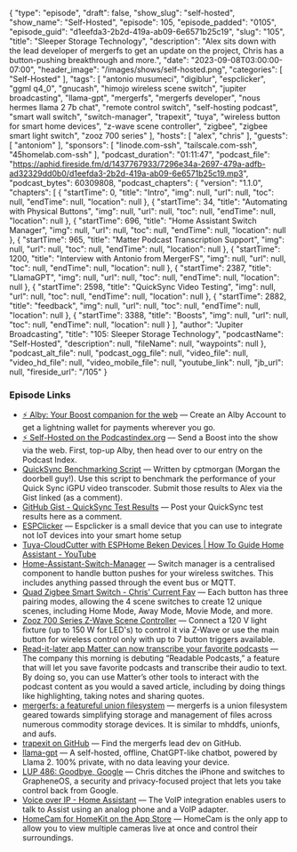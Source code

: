 {
  "type": "episode",
  "draft": false,
  "show_slug": "self-hosted",
  "show_name": "Self-Hosted",
  "episode": 105,
  "episode_padded": "0105",
  "episode_guid": "d1eefda3-2b2d-419a-ab09-6e6571b25c19",
  "slug": "105",
  "title": "Sleeper Storage Technology",
  "description": "Alex sits down with the lead developer of mergerfs to get an update on the project, Chris has a button-pushing breakthrough and more.",
  "date": "2023-09-08T03:00:00-07:00",
  "header_image": "/images/shows/self-hosted.png",
  "categories": [
    "Self-Hosted"
  ],
  "tags": [
    "antonio musumeci",
    "digiblur",
    "espclicker",
    "ggml q4_0",
    "gnucash",
    "himojo wireless scene switch",
    "jupiter broadcasting",
    "llama-gpt",
    "mergerfs",
    "mergerfs developer",
    "nous hermes llama 2 7b chat",
    "remote control switch",
    "self-hosting podcast",
    "smart wall switch",
    "switch-manager",
    "trapexit",
    "tuya",
    "wireless button for smart home devices",
    "z-wave scene controller",
    "zigbee",
    "zigbee smart light switch",
    "zooz 700 series"
  ],
  "hosts": [
    "alex",
    "chris"
  ],
  "guests": [
    "antoniom"
  ],
  "sponsors": [
    "linode.com-ssh",
    "tailscale.com-ssh",
    "45homelab.com-ssh"
  ],
  "podcast_duration": "01:11:47",
  "podcast_file": "https://aphid.fireside.fm/d/1437767933/7296e34a-2697-479a-adfb-ad32329dd0b0/d1eefda3-2b2d-419a-ab09-6e6571b25c19.mp3",
  "podcast_bytes": 60309808,
  "podcast_chapters": {
    "version": "1.1.0",
    "chapters": [
      {
        "startTime": 0,
        "title": "Intro",
        "img": null,
        "url": null,
        "toc": null,
        "endTime": null,
        "location": null
      },
      {
        "startTime": 34,
        "title": "Automating with Physical Buttons",
        "img": null,
        "url": null,
        "toc": null,
        "endTime": null,
        "location": null
      },
      {
        "startTime": 696,
        "title": "Home Assistant Switch Manager",
        "img": null,
        "url": null,
        "toc": null,
        "endTime": null,
        "location": null
      },
      {
        "startTime": 965,
        "title": "Matter Podcast Transcription Support",
        "img": null,
        "url": null,
        "toc": null,
        "endTime": null,
        "location": null
      },
      {
        "startTime": 1200,
        "title": "Interview with Antonio from MergerFS",
        "img": null,
        "url": null,
        "toc": null,
        "endTime": null,
        "location": null
      },
      {
        "startTime": 2387,
        "title": "LlamaGPT",
        "img": null,
        "url": null,
        "toc": null,
        "endTime": null,
        "location": null
      },
      {
        "startTime": 2598,
        "title": "QuickSync Video Testing",
        "img": null,
        "url": null,
        "toc": null,
        "endTime": null,
        "location": null
      },
      {
        "startTime": 2882,
        "title": "feedback",
        "img": null,
        "url": null,
        "toc": null,
        "endTime": null,
        "location": null
      },
      {
        "startTime": 3388,
        "title": "Boosts",
        "img": null,
        "url": null,
        "toc": null,
        "endTime": null,
        "location": null
      }
    ],
    "author": "Jupiter Broadcasting",
    "title": "105: Sleeper Storage Technology",
    "podcastName": "Self-Hosted",
    "description": null,
    "fileName": null,
    "waypoints": null
  },
  "podcast_alt_file": null,
  "podcast_ogg_file": null,
  "video_file": null,
  "video_hd_file": null,
  "video_mobile_file": null,
  "youtube_link": null,
  "jb_url": null,
  "fireside_url": "/105"
}


### Episode Links

  * [⚡ Alby: Your Boost companion for the web](https://getalby.com/ "⚡ Alby: Your Boost companion for the web") — Create an Alby Account to get a lightning wallet for payments wherever you go. 
  * [⚡ Self-Hosted on the Podcastindex.org](https://podcastindex.org/podcast/830124 "⚡ Self-Hosted on the Podcastindex.org") — Send a Boost into the show via the web. First, top-up Alby, then head over to our entry on the Podcast Index.
  * [QuickSync Benchmarking Script](https://github.com/ironicbadger/quicksync_calc "QuickSync Benchmarking Script") — Written by cptmorgan (Morgan the doorbell guy!). Use this script to benchmark the performance of your Quick Sync iGPU video transcoder. Submit those results to Alex via the Gist linked (as a comment).
  * [GitHub Gist - QuickSync Test Results](https://gist.github.com/ironicbadger/5da9b321acbe6b6b53070437023b844d "GitHub Gist - QuickSync Test Results") — Post your QuickSync test results here as a comment.
  * [ESPClicker](https://www.pricelesstoolkit.com/en/projects/32-espclicker.html "ESPClicker") — Espclicker is a small device that you can use to integrate not IoT devices into your smart home setup
  * [Tuya-CloudCutter with ESPHome Beken Devices | How To Guide Home Assistant - YouTube](https://www.youtube.com/watch?v=VFsuza3UAhk "Tuya-CloudCutter with ESPHome Beken Devices | How To Guide Home Assistant - YouTube")
  * [Home-Assistant-Switch-Manager](https://github.com/Sian-Lee-SA/Home-Assistant-Switch-Manager "Home-Assistant-Switch-Manager") — Switch manager is a centralised component to handle button pushes for your wireless switches. This includes anything passed through the event bus or MQTT. 
  * [Quad Zigbee Smart Switch - Chris' Current Fav](https://www.amazon.com/dp/B0C7Z6B5LM?psc=1&ref=ppx_yo2ov_dt_b_product_details "Quad Zigbee Smart  Switch - Chris' Current Fav") — Each button has three pairing modes, allowing the 4 scene switches to create 12 unique scenes, including Home Mode, Away Mode, Movie Mode, and more. 
  * [Zooz 700 Series Z-Wave Scene Controller](https://www.amazon.com/Z-Wave-Network-Scene-Controller-Required/dp/B09B6S4TSL/ref=pd_bxgy_sccl_1/143-7194916-8643109?pd_rd_w=tuDvF&content-id=amzn1.sym.26a5c67f-1a30-486b-bb90-b523ad38d5a0&pf_rd_p=26a5c67f-1a30-486b-bb90-b523ad38d5a0&pf_rd_r=3NFNWKCEDYHQ1MZYKDNY&pd_rd_wg=4mzRy&pd_rd_r=4866636b-ae71-425a-b64a-5e6c45d0f97f&pd_rd_i=B09B6S4TSL&psc=1 "Zooz 700 Series Z-Wave Scene Controller") — Connect a 120 V light fixture (up to 150 W for LED's) to control it via Z-Wave or use the main button for wireless control only with up to 7 button triggers available. 
  * [Read-it-later app Matter can now transcribe your favorite podcasts](https://techcrunch.com/2023/09/06/read-it-later-app-matter-can-now-transcribe-your-favorite-podcasts/?guccounter=1 "Read-it-later app Matter can now transcribe your favorite podcasts") — The company this morning is debuting “Readable Podcasts,” a feature that will let you save favorite podcasts and transcribe their audio to text. By doing so, you can use Matter’s other tools to interact with the podcast content as you would a saved article, including by doing things like highlighting, taking notes and sharing quotes.
  * [mergerfs: a featureful union filesystem](https://github.com/trapexit/mergerfs "mergerfs: a featureful union filesystem") — mergerfs is a union filesystem geared towards simplifying storage and management of files across numerous commodity storage devices. It is similar to mhddfs, unionfs, and aufs.
  * [trapexit on GitHub](https://github.com/trapexit "trapexit on GitHub") — Find the mergerfs lead dev on GitHub.
  * [llama-gpt](https://github.com/getumbrel/llama-gpt "llama-gpt") — A self-hosted, offline, ChatGPT-like chatbot, powered by Llama 2. 100% private, with no data leaving your device. 
  * [LUP 486: Goodbye, Google](https://notes.jupiterbroadcasting.com/linux-unplugged/2022/episode-486/ "LUP 486: Goodbye, Google") — Chris ditches the iPhone and switches to GrapheneOS, a security and privacy-focused project that lets you take control back from Google.
  * [Voice over IP - Home Assistant](https://www.home-assistant.io/integrations/voip "Voice over IP - Home Assistant") — The VoIP integration enables users to talk to Assist using an analog phone and a VoIP adapter. 
  * [HomeCam for HomeKit on the App Store](https://apps.apple.com/app/id1292995895 "HomeCam for HomeKit on the App Store") — HomeCam is the only app to allow you to view multiple cameras live at once and control their surroundings.


